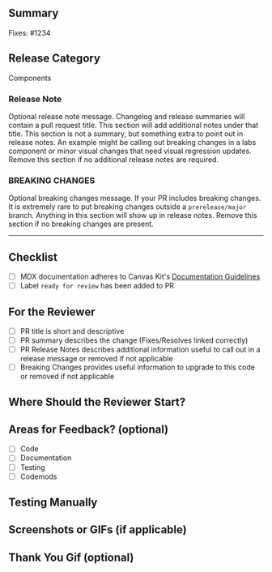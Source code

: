 <!-- Thank you for your pull request, please provide a brief summary of what this introduces (mandatory). Please point out any code that may be non-obvious to reviewers by using in-code comments. -->

## Summary

Fixes: #1234 <!-- For bug fixes, use "Fixes". For new features use "Resolves". This helps link a PR to an issue and will show up in release notes. -->

<!-- Explain the **motivation** for making this change. What existing problem does the pull request solve? Anything in the Summary section will be attached to the squashed commit when this PR is merged. -->

<!-- This is the category in the release notes. Common categories are Components, Infrastructure, Documentation, Dependencies, Codemods, and Tokens -->
## Release Category
Components

### Release Note
Optional release note message. Changelog and release summaries will contain a pull request title. This section will add additional notes under that title. This section is not a summary, but something extra to point out in release notes. An example might be calling out breaking changes in a labs component or minor visual changes that need visual regression updates. Remove this section if no additional release notes are required.

### BREAKING CHANGES
Optional breaking changes message. If your PR includes breaking changes. It is extremely rare to put breaking changes outside a `prerelease/major` branch. Anything in this section will show up in release notes. Remove this section if no breaking changes are present.

---

## Checklist

- [ ] MDX documentation adheres to Canvas Kit's [Documentation Guidelines](https://workday.github.io/canvas-kit/?path=/docs/guides-documentation-guidelines--docs)
- [ ] Label `ready for review` has been added to PR

## For the Reviewer

<!-- Provide a bit of context about what this PR does. Add any additional checklist items you'd like the reviewer to check -->

- [ ] PR title is short and descriptive
- [ ] PR summary describes the change (Fixes/Resolves linked correctly)
- [ ] PR Release Notes describes additional information useful to call out in a release message or removed if not applicable
- [ ] Breaking Changes provides useful information to upgrade to this code or removed if not applicable

## Where Should the Reviewer Start?

<!-- If you were reviewing this PR, where would you want to start?  -->
<!-- e.g. `/modules/react/common/lib/utils/someUtil.ts`  -->

## Areas for Feedback? (optional)

<!-- Do you have any particular areas where you'd like additional focus or feedback from reviewers? -->

- [ ] Code
- [ ] Documentation
- [ ] Testing
- [ ] Codemods

<!-- If you would like to provide more context for where you'd like reviewer feedback, or if there are areas where you specifically do not want feedback, please describe below.  -->
## Testing Manually

<!-- Explain how your reviewer could verify this change  -->

## Screenshots or GIFs (if applicable)

<!-- Does your change affect the UI? If so, please include a screenshot or short gif. -->

## Thank You Gif (optional)

<!-- Share a fun [gif](https://giphy.com) to say thanks to your reviewer! -->
<!-- ![a smiling Shiba Inu typing on a laptop](https://media.giphy.com/media/mCRJDo24UvJMA/giphy.gif) -->
